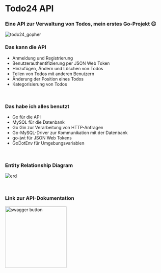 # Todo24 API
### Eine API zur Verwaltung von Todos, mein erstes Go-Projekt 😊

![todo24_gopher](https://github.com/tim-w97/My-awesome-Todo-API/assets/63613014/ab4aced2-1833-40ec-be87-a4bb0cc2f0e4)

### Das kann die API

- Anmeldung und Registrierung
- Benutzerauthentifizierung per JSON Web Token
- Hinzufügen, Ändern und Löschen von Todos
- Teilen von Todos mit anderen Benutzern
- Änderung der Position eines Todos
- Kategorisierung von Todos

<br/>

### Das habe ich alles benutzt

- Go für die API
- MySQL für die Datenbank
- Go Gin zur Verarbeitung von HTTP-Anfragen
- Go-MySQL-Driver zur Kommunikation mit der Datenbank
- go-jwt für JSON Web Tokens
- GoDotEnv für Umgebungsvariablen

<br/>

### Entity Relationship Diagram

![erd](https://github.com/tim-w97/Todo24-API/assets/63613014/142b8630-38b6-496b-9c33-6a26a8e8b50e)

<br/>

### Link zur API-Dokumentation

<a href="https://app.swaggerhub.com/apis-docs/TimWagner/Todo24/1.0.0">
  <img width="200px" alt="swagger button" src="https://github.com/tim-w97/Todo24-API/assets/63613014/9ad378fc-aa0a-4de6-b1be-d50057cf7ba6"> 
</a>
